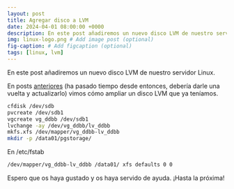 ```yaml
---
layout: post
title: Agregar disco a LVM
date: 2024-04-01 08:00:00 +0000
description: En este post añadiremos un nuevo disco LVM de nuestro servidor Linux.
img: linux-logo.png # Add image post (optional)
fig-caption: # Add figcaption (optional)
tags: [linux, lvm]
---
```


En este post añadiremos un nuevo disco LVM de nuestro servidor Linux.

En posts [anteriores](https://www.samurantech.com/ampliar-disco-lvm/) (ha pasado tiempo desde entonces, debería darle una vuelta y actualizarlo) vimos cómo ampliar un disco LVM que ya teníamos.

```bash
cfdisk /dev/sdb
pvcreate /dev/sdb1
vgcreate vg_ddbb /dev/sdb1
lvchange -ay /dev/vg_ddbb/lv_ddbb
mkfs.xfs /dev/mapper/vg_ddbb-lv_ddbb
mkdir -p /data01/pgstorage/
```

En /etc/fstab

```bash
/dev/mapper/vg_ddbb-lv_ddbb /data01/ xfs defaults 0 0
```

Espero que os haya gustado y os haya servido de ayuda. ¡Hasta la próxima!

